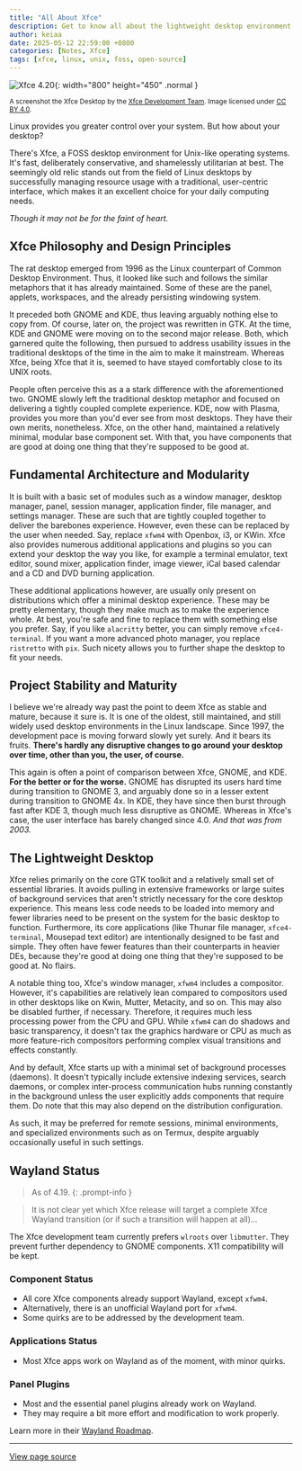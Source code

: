 ```yaml
---
title: "All About Xfce"
description: Get to know all about the lightweight desktop environment for Unix-like operating systems.
author: keiaa
date: 2025-05-12 22:59:00 +0800
categories: [Notes, Xfce]
tags: [xfce, linux, unix, foss, open-source]
---
```


![Xfce 4.20](https://cdn.xfce.org/about/screenshots/4.20-1.png){: width="800" height="450" .normal }

<sup>A screenshot the Xfce Desktop by the [Xfce Development Team](https://xfce.org). Image licensed under [CC BY 4.0](https://creativecommons.org/licenses/by/4.0/).</sup>

Linux provides you greater control over your system. But how about your desktop?

There's Xfce, a FOSS desktop environment for Unix-like operating systems. It's fast, deliberately conservative, and shamelessly utilitarian at best. The seemingly old relic stands out from the field of Linux desktops by successfully managing resource usage with a traditional, user-centric interface, which makes it an excellent choice for your daily computing needs.

*Though it may not be for the faint of heart.*

## Xfce Philosophy and Design Principles

The rat desktop emerged from 1996 as the Linux counterpart of Common Desktop Environment. Thus, it looked like such and follows the similar metaphors that it has already maintained. Some of these are the panel, applets, workspaces, and the already persisting windowing system.

It preceded both GNOME and KDE, thus leaving arguably nothing else to copy from. Of course, later on, the project was rewritten in GTK. At the time, KDE and GNOME were moving on to the second major release. Both, which garnered quite the following, then pursued to address usability issues in the traditional desktops of the time in the aim to make it mainstream. Whereas Xfce, being Xfce that it is, seemed to have stayed comfortably close to its UNIX roots.

People often perceive this as a a stark difference with the aforementioned two. GNOME slowly left the traditional desktop metaphor and focused on delivering a tightly coupled complete experience. KDE, now with Plasma, provides you more than you'd ever see from most desktops. They have their own merits, nonetheless. Xfce, on the other hand, maintained a relatively minimal, modular base component set. With that, you have components that are good at doing one thing that they're supposed to be good at.

## Fundamental Architecture and Modularity

It is built with a basic set of modules such as a window manager, desktop manager, panel, session manager, application finder, file manager, and settings manager. These are such that are tightly coupled together to deliver the barebones experience. However, even these can be replaced by the user when needed. Say, replace `xfwm4` with Openbox, i3, or KWin. Xfce also provides numerous additional applications and plugins so you can extend your desktop the way you like, for example a terminal emulator, text editor, sound mixer, application finder, image viewer, iCal based calendar and a CD and DVD burning application.

These additional applications however, are usually only present on distributions which offer a minimal desktop experience. These may be pretty elementary, though they make much as to make the experience whole. At best, you're safe and fine to replace them with something else you prefer. Say, if you like `alacritty` better, you can simply remove `xfce4-terminal`. If you want a more advanced photo manager, you replace `ristretto` with `pix`. Such nicety allows you to further shape the desktop to fit your needs.

## Project Stability and Maturity

I believe we're already way past the point to deem Xfce as stable and mature, because it sure is. It is one of the oldest, still maintained, and still widely used desktop environments in the Linux landscape. Since 1997, the development pace is moving forward slowly yet surely. And it bears its fruits. **There's hardly any disruptive changes to go around your desktop over time, other than you, the user, of course.**

This again is often a point of comparison between Xfce, GNOME, and KDE. **For the better or for the worse.** GNOME has disrupted its users hard time during transition to GNOME 3, and arguably done so in a lesser extent during transition to GNOME 4x. In KDE, they have since then burst through fast after KDE 3, though much less disruptive as GNOME. Whereas in Xfce's case, the user interface has barely changed since 4.0. *And that was from 2003.*

## The Lightweight Desktop

Xfce relies primarily on the core GTK toolkit and a relatively small set of essential libraries. It avoids pulling in extensive frameworks or large suites of background services that aren't strictly necessary for the core desktop experience. This means less code needs to be loaded into memory and fewer libraries need to be present on the system for the basic desktop to function. Furthermore, its core applications (like Thunar file manager, `xfce4-terminal`, Mousepad text editor) are intentionally designed to be fast and simple. They often have fewer features than their counterparts in heavier DEs, because they're good at doing one thing that they're supposed to be good at. No flairs.

A notable thing too, Xfce's window manager, `xfwm4` includes a compositor. However, it's capabilities are relatively lean compared to compositors used in other desktops like on Kwin, Mutter, Metacity, and so on. This may also be disabled further, if necessary. Therefore, it requires much less processing power from the CPU and GPU. While `xfwm4` can do shadows and basic transparency, it doesn't tax the graphics hardware or CPU as much as more feature-rich compositors performing complex visual transitions and effects constantly.

And by default, Xfce starts up with a minimal set of background processes (daemons). It doesn't typically include extensive indexing services, search daemons, or complex inter-process communication hubs running constantly in the background unless the user explicitly adds components that require them. Do note that this may also depend on the distribution configuration.

As such, it may be preferred for remote sessions, minimal environments, and specialized environments such as on Termux, despite arguably occasionally useful in such settings.

## Wayland Status

> As of 4.19.
{: .prompt-info }

> It is not clear yet which Xfce release will target a complete Xfce Wayland transition (or if such a transition will happen at all)...

The Xfce development team currently prefers `wlroots` over `libmutter`. They prevent further dependency to GNOME components. X11 compatibility will be kept.

### Component Status

- All core Xfce components already support Wayland, except `xfwm4`.
- Alternatively, there is an unofficial Wayland port for `xfwm4`.
- Some quirks are to be addressed by the development team.

### Applications Status

- Most Xfce apps work on Wayland as of the moment, with minor quirks.

### Panel Plugins

- Most and the essential panel plugins already work on Wayland.
- They may require a bit more effort and modification to work properly.

Learn more in their [Wayland Roadmap](https://wiki.xfce.org/releng/wayland_roadmap).

---

[View page source](https://github.com/nozomi-75/xfce-notes/blob/main/_posts/2025-05-12-all-about-xfce.markdown)